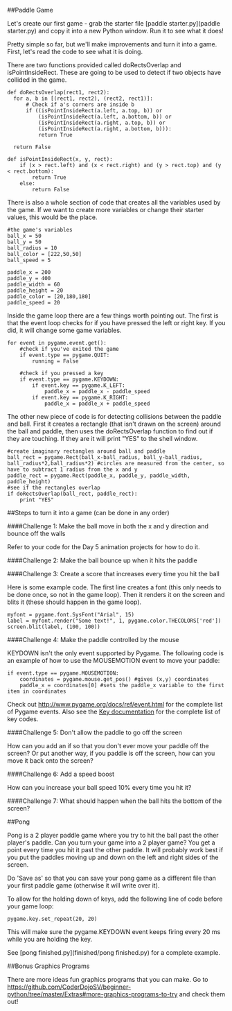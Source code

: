 ##Paddle Game

Let's create our first game - grab the starter file [paddle starter.py](paddle starter.py) and copy it into a new Python window. Run it to see what it does! 

Pretty simple so far, but we'll make improvements and turn it into a game. First, let's read the code to see what it is doing. 

There are two functions provided called doRectsOverlap and isPointInsideRect. These are going to be used to detect if two objects have collided in the game.

    def doRectsOverlap(rect1, rect2):
      for a, b in [(rect1, rect2), (rect2, rect1)]:
          # Check if a's corners are inside b
          if ((isPointInsideRect(a.left, a.top, b)) or
              (isPointInsideRect(a.left, a.bottom, b)) or
              (isPointInsideRect(a.right, a.top, b)) or
              (isPointInsideRect(a.right, a.bottom, b))):
              return True
  
      return False

    def isPointInsideRect(x, y, rect):
        if (x > rect.left) and (x < rect.right) and (y > rect.top) and (y < rect.bottom):
            return True
        else:
            return False
            
There is also a whole section of code that creates all the variables used by the game. If we want to create more variables or change their starter values, this would be the place.

    #the game's variables
    ball_x = 50
    ball_y = 50
    ball_radius = 10
    ball_color = [222,50,50]
    ball_speed = 5
    
    paddle_x = 200
    paddle_y = 400
    paddle_width = 60
    paddle_height = 20
    paddle_color = [20,180,180]
    paddle_speed = 20
    
    
Inside the game loop there are a few things worth pointing out. The first is that the event loop checks for if you have pressed the left or right key. If you did, it will change some game variables.

    for event in pygame.event.get():
        #check if you've exited the game
        if event.type == pygame.QUIT:
            running = False

        #check if you pressed a key
        if event.type == pygame.KEYDOWN:
            if event.key == pygame.K_LEFT:
                paddle_x = paddle_x - paddle_speed
            if event.key == pygame.K_RIGHT:
                paddle_x = paddle_x + paddle_speed
                
The other new piece of code is for detecting collisions between the paddle and ball. First it creates a rectangle (that isn't drawn on the screen) around the ball and paddle, then uses the doRectsOverlap function to find out if they are touching. If they are it will print "YES" to the shell window.

    #create imaginary rectangles around ball and paddle
    ball_rect = pygame.Rect(ball_x-ball_radius, ball_y-ball_radius, ball_radius*2,ball_radius*2) #circles are measured from the center, so have to subtract 1 radius from the x and y
    paddle_rect = pygame.Rect(paddle_x, paddle_y, paddle_width, paddle_height)
    #see if the rectangles overlap
    if doRectsOverlap(ball_rect, paddle_rect):
        print "YES"
            

##Steps to turn it into a game (can be done in any order)
    
####Challenge 1: Make the ball move in both the x and y direction and bounce off the walls

Refer to your code for the Day 5 animation projects for how to do it.

####Challenge 2: Make the ball bounce up when it hits the paddle

####Challenge 3: Create a score that increases every time you hit the ball

Here is some example code. The first line creates a font (this only needs to be done once, so not in the game loop). Then it renders it on the screen and blits it (these should happen in the game loop).

    myfont = pygame.font.SysFont("Arial", 15)
    label = myfont.render("Some text!", 1, pygame.color.THECOLORS['red'])
    screen.blit(label, (100, 100))

####Challenge 4: Make the paddle controlled by the mouse

KEYDOWN isn't the only event supported by Pygame. The following code is an example of how to use the MOUSEMOTION event to move your paddle:

    if event.type == pygame.MOUSEMOTION:
        coordinates = pygame.mouse.get_pos() #gives (x,y) coordinates
        paddle_x = coordinates[0] #sets the paddle_x variable to the first item in coordinates

Check out http://www.pygame.org/docs/ref/event.html for the complete list of Pygame events. Also see the [Key documentation](http://www.pygame.org/docs/ref/key.html) for the complete list of key codes.

####Challenge 5: Don't allow the paddle to go off the screen

How can you add an if so that you don't ever move your paddle off the screen? Or put another way, if you paddle is off the screen, how can you move it back onto the screen?

####Challenge 6: Add a speed boost

How can you increase your ball speed 10% every time you hit it? 

####Challenge 7: What should happen when the ball hits the bottom of the screen?

##Pong

Pong is a 2 player paddle game where you try to hit the ball past the other player's paddle. Can you turn your game into a 2 player game? You get a point every time you hit it past the other paddle. It will probably work best if you put the paddles moving up and down on the left and right sides of the screen.

Do 'Save as' so that you can save your pong game as a different file than your first paddle game (otherwise it will write over it). 

To allow for the holding down of keys, add the following line of code before your game loop:

    pygame.key.set_repeat(20, 20)
    
This will make sure the pygame.KEYDOWN event keeps firing every 20 ms while you are holding the key. 

See [pong finished.py](finished/pong finished.py) for a complete example. 


##Bonus Graphics Programs

There are more ideas fun graphics programs that you can make. Go to https://github.com/CoderDojoSV/beginner-python/tree/master/Extras#more-graphics-programs-to-try and check them out!




